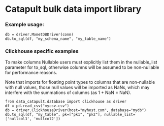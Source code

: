 # Catapult bulk data import library

### Example usage:
```
db = driver.MonetDBDriver(conn)
db.to_sql(df, "my_schema_name", "my_table_name")
```

### Clickhouse specific examples

To make columns Nullable users must explicitly list them in the nullable_list
parameter for to_sql, otherwise columns will be assumed to be non-nullable
for performance reasons.

Note that imports for floating point types to columns
that are non-nullable with null values, those null values will be imported as NaNs,
which may interfere with the summations of columns (as 1 + NaN = NaN).

```
from data_catapult.database import clickhouse as driver
df = pd.read_csv("mycsv.csv")
db = driver.ClickhouseDriver(host="myhost.com", database="mydb")
db.to_sql(df, "my_table", pk=["pk1", "pk2"], nullable_list=['nullcol1', 'nullcol2'])
```